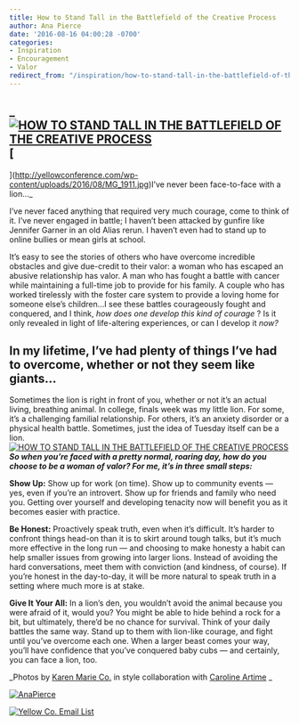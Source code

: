 ```yaml
---
title: How to Stand Tall in the Battlefield of the Creative Process
author: Ana Pierce
date: '2016-08-16 04:00:28 -0700'
categories:
- Inspiration
- Encouragement
- Valor
redirect_from: "/inspiration/how-to-stand-tall-in-the-battlefield-of-the-creative-process/"
---
```


## _[![HOW TO STAND TALL IN THE BATTLEFIELD OF THE CREATIVE PROCESS](http://yellowconference.com/wp-content/uploads/2016/08/STAND-TALL-BLOG-IMAGE.jpg)](http://yellowconference.com/wp-content/uploads/2016/08/STAND-TALL-BLOG-IMAGE.jpg)[  
](http://yellowconference.com/wp-content/uploads/2016/08/MG_1911.jpg)I’ve never been face-to-face with a lion..._

I’ve never faced anything that required very much courage, come to think of it. I’ve never engaged in battle; I haven’t been attacked by gunfire like Jennifer Garner in an old Alias rerun. I haven’t even had to stand up to online bullies or mean girls at school.

It’s easy to see the stories of others who have overcome incredible obstacles and give due-credit to their valor: a woman who has escaped an abusive relationship has valor. A man who has fought a battle with cancer while maintaining a full-time job to provide for his family. A couple who has worked tirelessly with the foster care system to provide a loving home for someone else’s children...I see these battles courageously fought and conquered, and I think, _how does one develop this kind of courage_ ? Is it only revealed in light of life-altering experiences, or can I develop it _now?_

## In my lifetime, I’ve had plenty of things I’ve had to overcome, whether or not they seem like giants...

Sometimes the lion is right in front of you, whether or not it’s an actual living, breathing animal. In college, finals week was my little lion. For some, it’s a challenging familial relationship. For others, it’s an anxiety disorder or a physical health battle. Sometimes, just the idea of Tuesday itself can be a lion.[![HOW TO STAND TALL IN THE BATTLEFIELD OF THE CREATIVE PROCESS](http://yellowconference.com/wp-content/uploads/2016/08/MG_1988.jpg)](http://yellowconference.com/wp-content/uploads/2016/08/MG_1988.jpg) _**So when you’re faced with a pretty normal, roaring day, how do you choose to be a woman of valor? For me, it’s in three small steps:**_

**Show Up:** Show up for work (on time). Show up to community events — yes, even if you’re an introvert. Show up for friends and family who need you. Getting over yourself and developing tenacity now will benefit you as it becomes easier with practice.

**Be Honest:** Proactively speak truth, even when it’s difficult. It’s harder to confront things head-on than it is to skirt around tough talks, but it’s much more effective in the long run — and choosing to make honesty a habit can help smaller issues from growing into larger lions. Instead of avoiding the hard conversations, meet them with conviction (and kindness, of course). If you’re honest in the day-to-day, it will be more natural to speak truth in a setting where much more is at stake.

**Give It Your All:** In a lion’s den, you wouldn’t avoid the animal because you were afraid of it, would you? You might be able to hide behind a rock for a bit, but ultimately, there’d be no chance for survival. Think of your daily battles the same way. Stand up to them with lion-like courage, and fight until you’ve overcome each one. When a larger beast comes your way, you’ll have confidence that you’ve conquered baby cubs — and certainly, you can face a lion, too. 

_Photos by [Karen Marie Co.](http://karenmarieco.com/) in style collaboration with [Caroline Artime](http://www.carolineartime.com/) _

[![AnaPierce](http://yellowconference.com/wp-content/uploads/2016/05/AnaPierce.jpg)](http://www.shelearnsthings.com/)

[![Yellow Co. Email List](http://yellowconference.com/wp-content/uploads/2016/07/EMAIL-LIST.jpg)](http://yellowconference.us3.list-manage2.com/subscribe?u=3f8e45f74e0653e404965e2ef&id=7cb1ced4ff)
